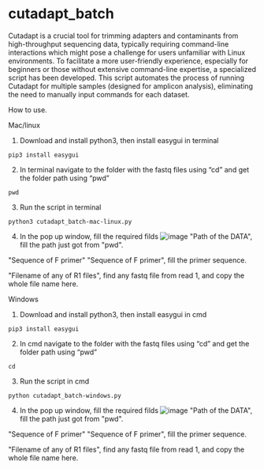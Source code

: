 # cutadapt_batch
Cutadapt is a crucial tool for trimming adapters and contaminants from high-throughput sequencing data, typically requiring command-line interactions which might pose a challenge for users unfamiliar with Linux environments. To facilitate a more user-friendly experience, especially for beginners or those without extensive command-line expertise, a specialized script has been developed. This script automates the process of running Cutadapt for multiple samples (designed for amplicon analysis), eliminating the need to manually input commands for each dataset.

How to use.

Mac/linux   
1. Download and install python3, then install easygui in terminal

`pip3 install easygui`

2. In terminal navigate to the folder with the fastq files using “cd” and get the folder path using “pwd” 

`pwd`

3. Run the script in terminal

`python3 cutadapt_batch-mac-linux.py`

4. In the pop up window, fill the required filds
![image](https://github.com/user-attachments/assets/7169807e-e17b-41ee-8a7b-10915c207a7f)
"Path of the DATA", fill the path just got from "pwd".

"Sequence of F primer" "Sequence of F primer", fill the primer sequence.

"Filename of any of R1 files", find any fastq file from read 1, and copy the whole file name here.


Windows   
1. Download and install python3, then install easygui in cmd

`pip3 install easygui`

2. In cmd navigate to the folder with the fastq files using “cd” and get the folder path using “pwd” 

`cd`

3. Run the script in cmd

`python cutadapt_batch-windows.py`

4. In the pop up window, fill the required filds
![image](https://github.com/user-attachments/assets/7169807e-e17b-41ee-8a7b-10915c207a7f)
"Path of the DATA", fill the path just got from "pwd".

"Sequence of F primer" "Sequence of F primer", fill the primer sequence.

"Filename of any of R1 files", find any fastq file from read 1, and copy the whole file name here.

